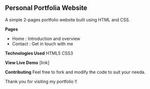 ## Personal Portfolia Website

A simple 2-pages portfolio website built using HTML and CSS.

**Pages**

* Home : Introduction and overview
* Contact : Get in touch with me

**Technologies Used**
HTML5
CSS3

**View Live Demo**
[link]

**Contributing**
Feel free to fork and modify the code to suit your needa.

Thank you for visiting my portfolio !!
